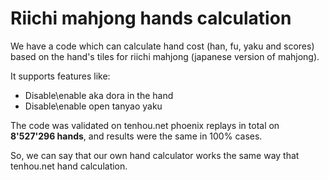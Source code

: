 # Riichi mahjong hands calculation

We have a code which can calculate hand cost (han, fu, yaku and scores) 
based on the hand's tiles for riichi mahjong (japanese version of mahjong).

It supports features like:

- Disable\enable aka dora in the hand
- Disable\enable open tanyao yaku

The code was validated on tenhou.net phoenix replays in total on **8'527'296 hands**, and 
results were the same in 100% cases.

So, we can say that our own hand calculator works the same way that tenhou.net hand calculation.
